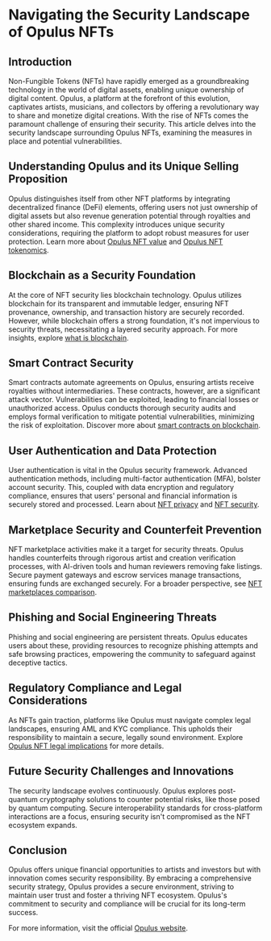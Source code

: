 # Navigating the Security Landscape of Opulus NFTs

## Introduction

Non-Fungible Tokens (NFTs) have rapidly emerged as a groundbreaking technology in the world of digital assets, enabling unique ownership of digital content. Opulus, a platform at the forefront of this evolution, captivates artists, musicians, and collectors by offering a revolutionary way to share and monetize digital creations. With the rise of NFTs comes the paramount challenge of ensuring their security. This article delves into the security landscape surrounding Opulus NFTs, examining the measures in place and potential vulnerabilities.

## Understanding Opulus and its Unique Selling Proposition

Opulus distinguishes itself from other NFT platforms by integrating decentralized finance (DeFi) elements, offering users not just ownership of digital assets but also revenue generation potential through royalties and other shared income. This complexity introduces unique security considerations, requiring the platform to adopt robust measures for user protection. Learn more about [Opulus NFT value](https://www.license-token.com/wiki/opulus-nft-value) and [Opulus NFT tokenomics](https://www.license-token.com/wiki/opulus-nft-tokenomics).

## Blockchain as a Security Foundation

At the core of NFT security lies blockchain technology. Opulus utilizes blockchain for its transparent and immutable ledger, ensuring NFT provenance, ownership, and transaction history are securely recorded. However, while blockchain offers a strong foundation, it's not impervious to security threats, necessitating a layered security approach. For more insights, explore [what is blockchain](https://www.license-token.com/wiki/what-is-blockchain).

## Smart Contract Security

Smart contracts automate agreements on Opulus, ensuring artists receive royalties without intermediaries. These contracts, however, are a significant attack vector. Vulnerabilities can be exploited, leading to financial losses or unauthorized access. Opulus conducts thorough security audits and employs formal verification to mitigate potential vulnerabilities, minimizing the risk of exploitation. Discover more about [smart contracts on blockchain](https://www.license-token.com/wiki/smart-contracts-on-blockchain).

## User Authentication and Data Protection

User authentication is vital in the Opulus security framework. Advanced authentication methods, including multi-factor authentication (MFA), bolster account security. This, coupled with data encryption and regulatory compliance, ensures that users' personal and financial information is securely stored and processed. Learn about [NFT privacy](https://www.license-token.com/wiki/nft-privacy) and [NFT security](https://www.license-token.com/wiki/nft-security).

## Marketplace Security and Counterfeit Prevention

NFT marketplace activities make it a target for security threats. Opulus handles counterfeits through rigorous artist and creation verification processes, with AI-driven tools and human reviewers removing fake listings. Secure payment gateways and escrow services manage transactions, ensuring funds are exchanged securely. For a broader perspective, see [NFT marketplaces comparison](https://www.license-token.com/wiki/nft-marketplaces-comparison).

## Phishing and Social Engineering Threats

Phishing and social engineering are persistent threats. Opulus educates users about these, providing resources to recognize phishing attempts and safe browsing practices, empowering the community to safeguard against deceptive tactics.

## Regulatory Compliance and Legal Considerations

As NFTs gain traction, platforms like Opulus must navigate complex legal landscapes, ensuring AML and KYC compliance. This upholds their responsibility to maintain a secure, legally sound environment. Explore [Opulus NFT legal implications](https://www.license-token.com/wiki/opulus-nft-legal-implications) for more details.

## Future Security Challenges and Innovations

The security landscape evolves continuously. Opulus explores post-quantum cryptography solutions to counter potential risks, like those posed by quantum computing. Secure interoperability standards for cross-platform interactions are a focus, ensuring security isn't compromised as the NFT ecosystem expands.

## Conclusion

Opulus offers unique financial opportunities to artists and investors but with innovation comes security responsibility. By embracing a comprehensive security strategy, Opulus provides a secure environment, striving to maintain user trust and foster a thriving NFT ecosystem. Opulus's commitment to security and compliance will be crucial for its long-term success. 

For more information, visit the official [Opulus website](https://opulus.io).